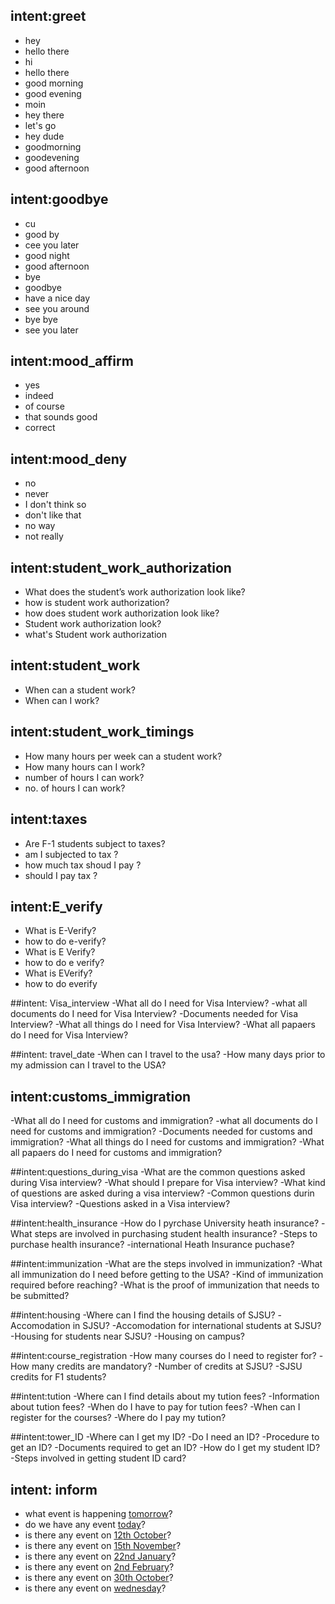 
## intent:greet
- hey
- hello there
- hi
- hello there
- good morning
- good evening
- moin
- hey there
- let's go
- hey dude
- goodmorning
- goodevening
- good afternoon

## intent:goodbye
- cu
- good by
- cee you later
- good night
- good afternoon
- bye
- goodbye
- have a nice day
- see you around
- bye bye
- see you later

## intent:mood_affirm
- yes
- indeed
- of course
- that sounds good
- correct

## intent:mood_deny
- no
- never
- I don't think so
- don't like that
- no way
- not really




## intent:student_work_authorization
- What does the student’s work authorization look like?
- how is student work authorization?
- how does student work authorization look like?
- Student work authorization look?
- what's Student work authorization

## intent:student_work
- When can a student work?
- When can I work?


## intent:student_work_timings
- How many hours per week can a student work?
- How many hours can I work?
- number of hours I can work?
- no. of hours I can work?

## intent:taxes
- Are F-1 students subject to taxes?
- am I subjected to tax ?
- how much tax shoud I pay ?
- should I pay tax ?

## intent:E_verify
- What is E-Verify?
- how to do e-verify?
- What is E Verify?
- how to do e verify?
- What is EVerify?
- how to do everify

##intent: Visa_interview
-What all do I need for Visa Interview?
-what all documents do I need for Visa Interview?
-Documents needed for Visa Interview?
-What all things do I need for Visa Interview?
-What all papaers do I need for Visa Interview?

##intent: travel_date
-When can I travel to the usa?
-How many days prior to my admission can I travel to the USA?

## intent:customs_immigration
-What all do I need for customs and immigration?
-what all documents do I need for customs and immigration?
-Documents needed for customs and immigration?
-What all things do I need for customs and immigration?
-What all papaers do I need for customs and immigration?

##intent:questions_during_visa
-What are the common questions asked during Visa interview?
-What should I prepare for Visa interview?
-What kind of questions are asked during a visa interview?
-Common questions durin Visa interview?
-Questions asked in a Visa interview?

##intent:health_insurance
-How do I pyrchase University heath insurance?
-What steps are involved in purchasing student health insurance?
-Steps to purchase health insurance?
-international Heath Insurance puchase?

##intent:immunization
-What are the steps involved in immunization?
-What all immunization do I need before getting to the USA?
-Kind of immunization required before reaching?
-What is the proof of immunization that needs to be submitted?

##intent:housing
-Where can I find the housing details of SJSU?
-Accomodation in SJSU?
-Accomodation for international students at SJSU?
-Housing for students near SJSU?
-Housing on campus?

##intent:course_registration
-How many courses do I need to register for?
-How many credits are mandatory?
-Number of credits at SJSU?
-SJSU credits for F1 students?

##intent:tution
-Where can I find details about my tution fees?
-Information about tution fees?
-When do I have to pay for tution fees?
-When can I register for the courses?
-Where do I pay my tution?

##intent:tower_ID
-Where can I get my ID?
-Do I need an ID?
-Procedure to get an ID?
-Documents required to get an ID?
-How do I get my student ID?
-Steps involved in getting student ID card?

## intent: inform

- what event is happening [tomorrow](DATE)?
- do we have any event [today](DATE)?
- is there any event on [12th October](DATE)?
- is there any event on [15th November](DATE)?
- is there any event on [22nd January](DATE)?
- is there any event on [2nd February](DATE)?
- is there any event on [30th October](DATE)?
- is there any event on [wednesday](DATE)?
